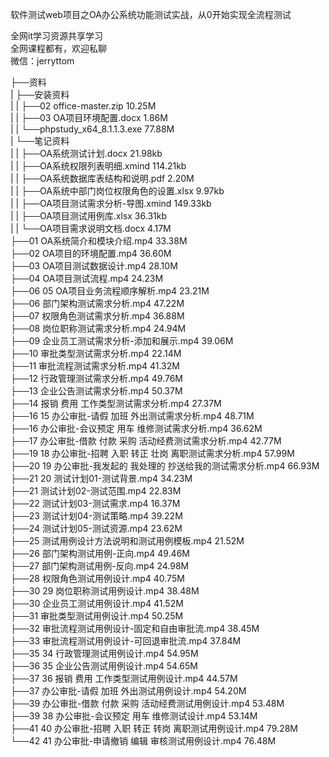 软件测试web项目之OA办公系统功能测试实战，从0开始实现全流程测试

全网it学习资源共享学习<br>全网课程都有，欢迎私聊<br>微信：jerryttom<br>

├──资料<br> | ├──安装资料<br> | | ├──02 office-master.zip 10.25M<br> | | ├──03 OA项目环境配置.docx 1.86M<br> | | └──phpstudy_x64_8.1.1.3.exe 77.88M<br> | └──笔记资料<br> | | ├──OA系统测试计划.docx 21.98kb<br> | | ├──OA系统权限列表明细.xmind 114.21kb<br> | | ├──OA系统数据库表结构和说明.pdf 2.20M<br> | | ├──OA系统中部门岗位权限角色的设置.xlsx 9.97kb<br> | | ├──OA项目测试需求分析-导图.xmind 149.33kb<br> | | ├──OA项目测试用例库.xlsx 36.31kb<br> | | └──OA项目需求说明文档.docx 4.17M<br> ├──01 OA系统简介和模块介绍.mp4 33.38M<br> ├──02 OA项目的环境配置.mp4 36.60M<br> ├──03 OA项目测试数据设计.mp4 28.10M<br> ├──04 OA项目测试流程.mp4 24.23M<br> ├──06 05 OA项目业务流程顺序解析.mp4 23.21M<br> ├──06 部门架构测试需求分析.mp4 47.22M<br> ├──07 权限角色测试需求分析.mp4 36.88M<br> ├──08 岗位职称测试需求分析.mp4 24.94M<br> ├──09 企业员工测试需求分析-添加和展示.mp4 39.06M<br> ├──10 审批类型测试需求分析.mp4 22.14M<br> ├──11 审批流程测试需求分析.mp4 41.32M<br> ├──12 行政管理测试需求分析.mp4 49.76M<br> ├──13 企业公告测试需求分析.mp4 50.37M<br> ├──14 报销 费用 工作类型测试需求分析.mp4 27.37M<br> ├──16 15 办公审批-请假 加班 外出测试需求分析.mp4 48.71M<br> ├──16 办公审批-会议预定 用车 维修测试需求分析.mp4 36.62M<br> ├──17 办公审批-借款 付款 采购 活动经费测试需求分析.mp4 42.77M<br> ├──19 18 办公审批-招聘 入职 转正 壮岗 离职测试需求分析.mp4 57.99M<br> ├──20 19 办公审批-我发起的 我处理的 抄送给我的测试需求分析.mp4 66.93M<br> ├──21 20 测试计划01-测试背景.mp4 34.23M<br> ├──21 测试计划02-测试范围.mp4 22.83M<br> ├──22 测试计划03-测试需求.mp4 16.37M<br> ├──23 测试计划04-测试策略.mp4 39.22M<br> ├──24 测试计划05-测试资源.mp4 23.62M<br> ├──25 测试用例设计方法说明和测试用例模板.mp4 21.52M<br> ├──26 部门架构测试用例-正向.mp4 49.46M<br> ├──27 部门架构测试用例-反向.mp4 24.98M<br> ├──28 权限角色测试用例设计.mp4 40.75M<br> ├──30 29 岗位职称测试用例设计.mp4 38.48M<br> ├──30 企业员工测试用例设计.mp4 41.52M<br> ├──31 审批类型测试用例设计.mp4 50.25M<br> ├──32 审批流程测试用例设计-固定和自由审批流.mp4 38.45M<br> ├──33 审批流程测试用例设计-可回退审批流.mp4 37.84M<br> ├──35 34 行政管理测试用例设计.mp4 54.95M<br> ├──36 35 企业公告测试用例设计.mp4 54.65M<br> ├──37 36 报销 费用 工作类型测试用例设计.mp4 44.57M<br> ├──37 办公审批-请假 加班 外出测试用例设计.mp4 54.20M<br> ├──39 办公审批-借款 付款 采购 活动经费测试用例设计.mp4 53.48M<br> ├──39 38 办公审批-会议预定 用车 维修测试设计.mp4 53.14M<br> ├──41 40 办公审批-招聘 入职 转正 转岗 离职测试用例设计.mp4 79.28M<br> └──42 41 办公审批-申请撤销 编辑 审核测试用例设计.mp4 76.48M